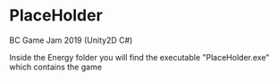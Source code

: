 # PlaceHolder
BC Game Jam 2019 (Unity2D C#)

Inside the Energy folder you will find the executable "PlaceHolder.exe" which contains the game
